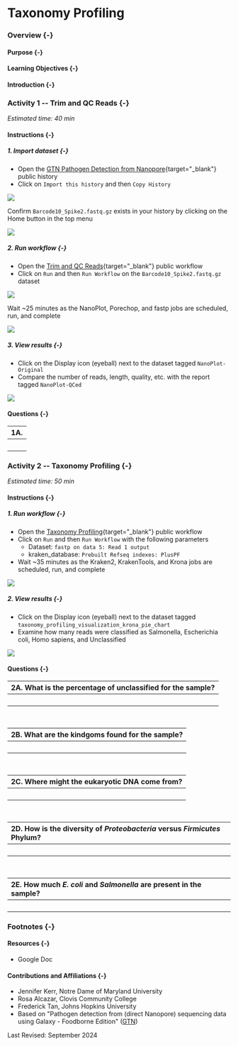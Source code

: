 # Taxonomy Profiling

### Overview {-}

#### Purpose {-}

#### Learning Objectives {-}

#### Introduction {-}

### **Activity 1** -- Trim and QC Reads {-}

*Estimated time: 40 min*

#### Instructions {-}

##### 1. Import dataset {-}

- Open the [GTN Pathogen Detection from Nanopore](https://usegalaxy.org/u/cutsort/h/gtn-pathogen-data){target="_blank"} public history
- Click on `Import this history` and then `Copy History`

<img src="taxonomy-profiling_files/figure-html//1fH9s5OLcRF5meZtFWTJe89RFvJSh125kdjhdqp5smqA_g2f6b21b1164_0_15.png"  />

Confirm `Barcode10_Spike2.fastq.gz` exists in your history by clicking on the Home button in the top menu

<img src="taxonomy-profiling_files/figure-html//1fH9s5OLcRF5meZtFWTJe89RFvJSh125kdjhdqp5smqA_g2f6b21b1164_0_25.png"  />

##### 2. Run workflow {-}

- Open the [Trim and QC Reads](https://usegalaxy.org/u/cutsort/w/qc-reads){target="_blank"} public workflow
- Click on `Run` and then `Run Workflow` on the `Barcode10_Spike2.fastq.gz` dataset

<img src="taxonomy-profiling_files/figure-html//1fH9s5OLcRF5meZtFWTJe89RFvJSh125kdjhdqp5smqA_g2f6b21b1164_0_35.png"  />

Wait ~25 minutes as the NanoPlot, Porechop, and fastp jobs are scheduled, run, and complete

<img src="taxonomy-profiling_files/figure-html//1fH9s5OLcRF5meZtFWTJe89RFvJSh125kdjhdqp5smqA_g2f6b21b1164_0_39.png"  />

##### 3. View results {-}

- Click on the Display icon (eyeball) next to the dataset tagged `NanoPlot-Original`
- Compare the number of reads, length, quality, etc. with the report tagged `NanoPlot-QCed`

<img src="taxonomy-profiling_files/figure-html//1fH9s5OLcRF5meZtFWTJe89RFvJSh125kdjhdqp5smqA_g2f6b21b1164_0_50.png"  />

#### Questions {-}

| 1A. |
|:-|
| <br> |

### **Activity 2** -- Taxonomy Profiling {-}

*Estimated time: 50 min*

#### Instructions {-}

##### 1. Run workflow {-}

- Open the [Taxonomy Profiling](https://usegalaxy.org/u/cutsort/w/taxonomy-profiling){target="_blank"} public workflow
- Click on `Run` and then `Run Workflow` with the following parameters
  - Dataset: `fastp on data 5: Read 1 output`
  - kraken_database: `Prebuilt Refseq indexes: PlusPF`
- Wait ~35 minutes as the Kraken2, KrakenTools, and Krona jobs are scheduled, run, and complete

<img src="taxonomy-profiling_files/figure-html//1fH9s5OLcRF5meZtFWTJe89RFvJSh125kdjhdqp5smqA_g2f6b21b1164_0_57.png"  />

##### 2. View results {-}

- Click on the Display icon (eyeball) next to the dataset tagged `taxonomy_profiling_visualization_krona_pie_chart`
- Examine how many reads were classified as Salmonella, Escherichia coli, Homo sapiens, and Unclassified

<img src="taxonomy-profiling_files/figure-html//1fH9s5OLcRF5meZtFWTJe89RFvJSh125kdjhdqp5smqA_g2f6b21b1164_0_67.png"  />

#### Questions {-}

| 2A. What is the percentage of unclassified for the sample? |
|:-|
| <br> |

<br>

| 2B. What are the kindgoms found for the sample? |
|:-|
| <br> |

<br>

| 2C. Where might the eukaryotic DNA come from? |
|:-|
| <br> |

<br>

| 2D. How is the diversity of *Proteobacteria* versus *Firmicutes* Phylum? |
|:-|
| <br> |

<br>

| 2E. How much *E. coli* and *Salmonella* are present in the sample? |
|:-|
| <br> |

### Footnotes {-}

#### Resources {-}

- Google Doc

#### Contributions and Affiliations {-}

- Jennifer Kerr, Notre Dame of Maryland University
- Rosa Alcazar, Clovis Community College
- Frederick Tan, Johns Hopkins University
- Based on "Pathogen detection from (direct Nanopore) sequencing data using Galaxy - Foodborne Edition" ([GTN](https://gxy.io/GTN:T00393))

Last Revised: September 2024

